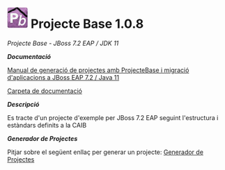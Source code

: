 # ![Logo](https://github.com/GovernIB/maven/raw/binaris/projectebase/icon.png) Projecte Base 1.0.8

*Projecte Base - JBoss 7.2 EAP / JDK 11*


***Documentació***

[Manual de generació de projectes amb ProjecteBase i migració d'aplicacions a JBoss EAP 7.2 / Java 11](https://www.caib.es/sites/dgtic/ca/estandards_de_desenvolupament/archivopub.do?ctrl=MCRST299ZI339658&id=339658)

[Carpeta de documentació](./doc)

***Descripció***

Es tracte d'un projecte d'exemple per JBoss 7.2 EAP seguint l'estructura i estàndars definits a la CAIB

***Generador de Projectes***

Pitjar sobre el següent enllaç per generar un projecte: [Generador de Projectes](http://htmlpreview.github.io/?https://github.com/GovernIB/projectebase/blob/projectebase-1.0/generadordecomanda.html)

